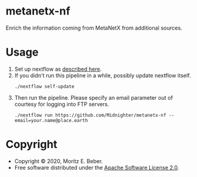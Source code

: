 # metanetx-nf

Enrich the information coming from MetaNetX from additional sources.

Usage
=====

1. Set up nextflow as [described
   here](https://www.nextflow.io/index.html#GetStarted).
2. If you didn't run this pipeline in a while, possibly update nextflow itself.
    ```
    ./nextflow self-update
    ```
3. Then run the pipeline. Please specify an email parameter out of courtesy for
   logging into FTP servers.
    ```
    ./nextflow run https://github.com/Midnighter/metanetx-nf --email=your.name@place.earth
    ```

Copyright
=========

* Copyright © 2020, Moritz E. Beber.
* Free software distributed under the [Apache Software License
  2.0](https://www.apache.org/licenses/LICENSE-2.0).
